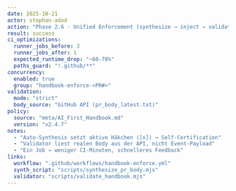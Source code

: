 ```yaml
---
date: 2025-10-21
actor: stephan-adod
action: "Phase 2.6 · Unified Enforcement (synthesize → inject → validate)"
result: success
ci_optimizations:
  runner_jobs_before: 3
  runner_jobs_after: 1
  expected_runtime_drop: "~60-70%"
  paths_guard: "!.github/**"
concurrency:
  enabled: true
  group: "handbook-enforce-<PR#>"
validation:
  mode: "strict"
  body_source: "GitHub API (pr_body_latest.txt)"
policy:
  source: "meta/AI_First_Handbook.md"
  version: "v2.4.7"
notes:
  - "Auto-Synthesis setzt aktive Häkchen ([x]) → Self-Certification"
  - "Validator liest realen Body aus der API, nicht Event-Payload"
  - "Ein Job → weniger CI-Minuten, schnelleres Feedback"
links:
  workflow: ".github/workflows/handbook-enforce.yml"
  synth_script: "scripts/synthesize_pr_body.mjs"
  validator: "scripts/validate_handbook.mjs"
---
```

